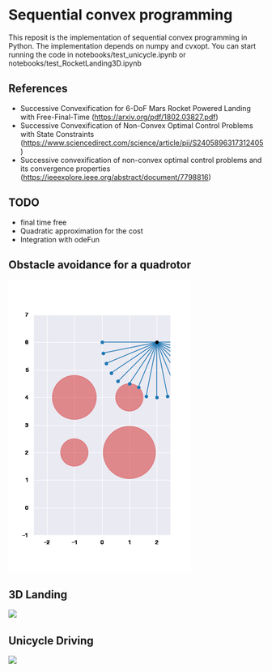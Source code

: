 # Sequential convex programming
This reposit is the implementation of sequential convex programming in Python. The implementation depends on numpy and cvxopt. You can start running the code in notebooks/test_unicycle.ipynb or notebooks/test_RocketLanding3D.ipynb 

## References
* Successive Convexification for 6-DoF Mars
Rocket Powered Landing with Free-Final-Time (https://arxiv.org/pdf/1802.03827.pdf)
* Successive Convexification of Non-Convex Optimal Control Problems with State Constraints (https://www.sciencedirect.com/science/article/pii/S2405896317312405)
* Successive convexification of non-convex optimal control problems and its convergence properties (https://ieeexplore.ieee.org/abstract/document/7798816)

## TODO
* final time free
* Quadratic approximation for the cost
* Integration with odeFun

## Obstacle avoidance for a quadrotor
<img src="images/quadrotor.gif">

## 3D Landing
<img src="images/Landing3D.gif">

## Unicycle Driving
<img src="images/unicycle.gif">